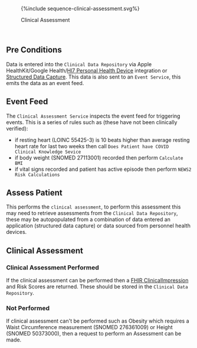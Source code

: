 <figure>
{%include sequence-clinical-assessment.svg%}
<p id="fX.X.X.X-X" class="figureTitle">Clinical Assessment</p>
</figure>
<br clear="all">

## Pre Conditions

Data is entered into the `Clinical Data Repository` via Apple HealthKit/Google Health/[Hl7 Personal Health Device](https://hl7.org/fhir/uv/phd/STU1.1/) integration or [Structured Data Capture](data-capture.html).
This data is also sent to an `Event Service`, this emits the data as an event feed.

## Event Feed

The `Clinical Assessment Service` inspects the event feed for triggering events. This is a series of rules such as (these have not been clinically verified):

- if resting heart (LOINC 55425-3) is 10 beats higher than average resting heart rate for last two weeks then call `Does Patient have COVID Clinical Knowledge Sevice`
- if body weight (SNOMED 27113001) recorded then perform `Calculate BMI`
- if vital signs recorded and patient has active episode then perform `NEWS2 Risk Calculations`

## Assess Patient

This performs the `clinical assessment`, to perform this assessment this may need to retrieve assessments from the `Clinical Data Repository`, these may be autopopulated from a combination of data entered an application (structured data capture) or data sourced from personnel health devices. 

## Clinical Assessment 

### Clinical Assessment Performed

If the clinical assessment can be performed then a [FHIR ClinicalImpression](https://hl7.org/fhir/R4/clinicalimpression.html) and Risk Scores are returned. These should be stored in the `Clinical Data Repository`.

### Not Performed

If clinical assessment can't be performed such as Obesity which requires a Waist Circumference measurement (SNOMED 276361009) or Height (SNOMED 50373000), then a request to perform an Assessment can be made. 
